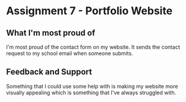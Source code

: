 # Assignment 7 - Portfolio Website

## What I'm most proud of
I'm most proud of the contact form on my website. It sends the contact request to my school email when someone submits.

## Feedback and Support
Something that I could use some help with is making my website more visually appealing which is something that I've always struggled with.
